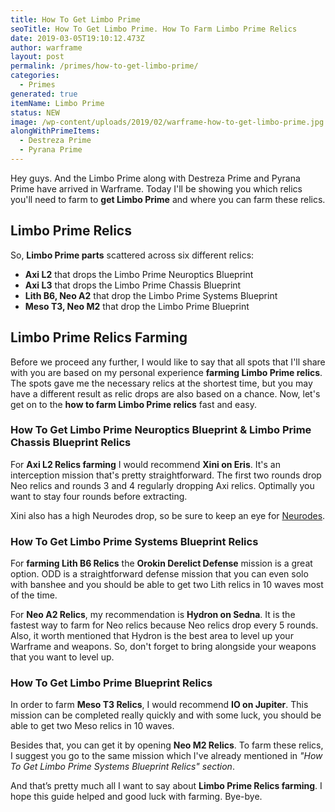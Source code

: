 ```yaml
---
title: How To Get Limbo Prime
seoTitle: How To Get Limbo Prime. How To Farm Limbo Prime Relics
date: 2019-03-05T19:10:12.473Z
author: warframe
layout: post
permalink: /primes/how-to-get-limbo-prime/
categories:
  - Primes
generated: true
itemName: Limbo Prime
status: NEW
image: /wp-content/uploads/2019/02/warframe-how-to-get-limbo-prime.jpg
alongWithPrimeItems:
  - Destreza Prime
  - Pyrana Prime
---
```

Hey guys. And the Limbo Prime along with Destreza Prime and Pyrana Prime﻿ have arrived in Warframe. Today I'll be showing you which relics you'll need to farm to **get Limbo Prime** and where you can farm these relics. <!--more-->

## Limbo Prime Relics
So, **Limbo Prime parts** scattered across six different relics:

* <b>Axi L2</b> that drops the Limbo Prime Neuroptics Blueprint
* <b>Axi L3</b> that drops the Limbo Prime Chassis Blueprint
* <b>Lith B6, Neo A2</b> that drop the Limbo Prime Systems Blueprint
* <b>Meso T3, Neo M2</b> that drop the Limbo Prime Blueprint

## Limbo Prime Relics Farming
Before we proceed any further, I would like to say that all spots that I'll share with you are based on my personal experience <strong>farming Limbo Prime relics</strong>. The spots gave me the necessary relics at the shortest time, but you may have a different result as relic drops are also based on a chance. Now, let's get on to the <strong>how to farm Limbo Prime relics</strong> fast and easy.

### How To Get Limbo Prime Neuroptics Blueprint & Limbo Prime Chassis Blueprint Relics

For <b>Axi L2 Relics farming</b> I would recommend <b>Xini on Eris</b>. It's an interception mission that's pretty straightforward. The first two rounds drop Neo relics and rounds 3 and 4 regularly dropping Axi relics. Optimally you want to stay four rounds before extracting.

Xini also has a high Neurodes drop, so be sure to keep an eye for [Neurodes](/warframe-neurodes-farming/ "Warframe Neurodes Farming").

### How To Get Limbo Prime Systems Blueprint Relics

For <strong>farming Lith B6 Relics</strong> the <b>Orokin Derelict Defense</b> mission is a great option. ODD is a straightforward defense mission that you can even solo with banshee and you should be able to get two Lith relics in 10 waves most of the time.

For <b>Neo A2 Relics</b>, my recommendation is <b>Hydron on Sedna</b>. It is the fastest way to farm for Neo relics because Neo relics drop every 5 rounds. Also, it worth mentioned that Hydron is the best area to level up your Warframe and weapons. So, don't forget to bring alongside your weapons that you want to level up.

### How To Get Limbo Prime Blueprint Relics

In order to farm <b>Meso T3 Relics</b>, I would recommend <b>IO on Jupiter</b>. This mission can be completed really quickly and with some luck, you should be able to get two Meso relics in 10 waves.

Besides that, you can get it by opening <b>Neo M2 Relics</b>. To farm these relics, I suggest you go to the same mission which I've already mentioned in _"How To Get Limbo Prime Systems Blueprint Relics" section_.

And that’s pretty much all I want to say about <strong>Limbo Prime Relics farming</strong>. I hope this guide helped and good luck with farming. Bye-bye.

